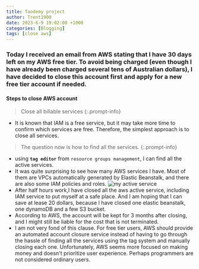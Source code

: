 ```yaml
---
title: Taodemy project
author: Trent1900
date: 2023-6-9 19:02:00 +1000
categories: [Blogging]
tags: [close aws]
---
```


### Today I received an email from AWS stating that I have 30 days left on my AWS free tier. To avoid being charged (even though I have already been charged several tens of Australian dollars), I have decided to close this account first and apply for a new free tier account if needed.

#### Steps to close AWS account

> Close all billable services<!-- prettier-ignore -->
{:.prompt-info}

- It is known that IAM is a free service, but it may take more time to confirm which services are free. Therefore, the simplest approach is to close all services.

> The question now is how to find all the services.<!-- prettier-ignore -->
{:.prompt-info}

- using **`tag editor`** from `resource groups management`, I can find all the active services.
- It was quite surprising to see how many AWS services I have. Most of them are VPCs automatically generated by Elastic Beanstalk, and there are also some IAM policies and roles.
  ![my active service](https://33333.cdn.cke-cs.com/kSW7V9NHUXugvhoQeFaf/images/e5d153a7653751c3bf024718b85e84f5ce78d6ffa0bd752e.png/w_3022)
- After half hours work,I have closed all the aws active service, including IAM service to put myself at a safe place. And I am hoping that I can save at lease 20 dollars, because I have closed one elastic beanstalk, one dynamoDB and a few S3 bucket.
- According to AWS, the account will be kept for 3 months after closing, and I might still be liable for the cost that is not terminated.
- I am not very fond of this clause. For free tier users, AWS should provide an automated account closure service instead of having to go through the hassle of finding all the services using the tag system and manually closing each one. Unfortunately, AWS seems more focused on making money and doesn't prioritize user experience. Perhaps programmers are not considered ordinary users.
